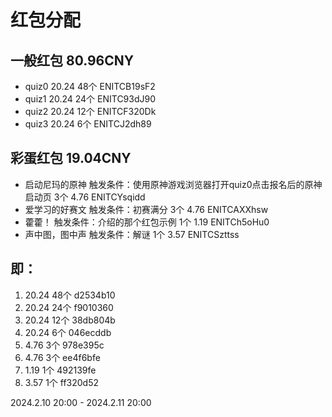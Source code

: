 # 红包分配

## 一般红包 80.96CNY
- quiz0 20.24 48个 ENITCB19sF2
- quiz1 20.24 24个 ENITC93dJ90
- quiz2 20.24 12个 ENITCF320Dk
- quiz3 20.24 6个 ENITCJ2dh89

## 彩蛋红包 19.04CNY
- 启动尼玛的原神 触发条件：使用原神游戏浏览器打开quiz0点击报名后的原神启动页 3个 4.76 ENITCYsqidd
- 爱学习的好赛文 触发条件：初赛满分 3个 4.76 ENITCAXXhsw
- 藿藿！ 触发条件：介绍的那个红包示例 1个 1.19 ENITCh5oHu0
- 声中图，图中声 触发条件：解谜 1个 3.57 ENITCSzttss

## 即：
1. 20.24 48个 d2534b10
2. 20.24 24个 f9010360
3. 20.24 12个 38db804b
4. 20.24 6个 046ecddb
5. 4.76 3个 978e395c
6. 4.76 3个 ee4f6bfe
7. 1.19 1个 492139fe
8. 3.57 1个 ff320d52

2024.2.10 20:00 - 2024.2.11 20:00